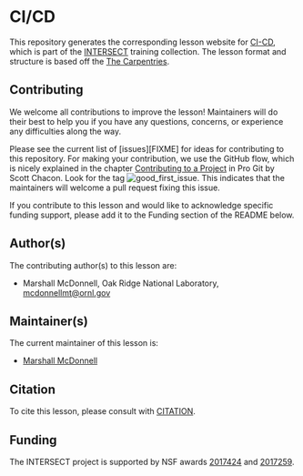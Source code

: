 # CI/CD

This repository generates the corresponding lesson website for [CI-CD](https://intersect-training.org/CI-CD), which is part of the [INTERSECT](https://intersect-training.org) training collection.
The lesson format and structure is based off the [The Carpentries](https://carpentries.org/).

## Contributing

We welcome all contributions to improve the lesson! Maintainers will do their best to help you if you have any
questions, concerns, or experience any difficulties along the way.

Please see the current list of [issues][FIXME] for ideas for contributing to this
repository. For making your contribution, we use the GitHub flow, which is
nicely explained in the chapter [Contributing to a Project](http://git-scm.com/book/en/v2/GitHub-Contributing-to-a-Project) in Pro Git
by Scott Chacon.
Look for the tag ![good_first_issue](https://img.shields.io/badge/-good%20first%20issue-gold.svg). 
This indicates that the maintainers will welcome a pull request fixing this issue.  

If you contribute to this lesson and would like to acknowledge specific funding support, please add it to the Funding section of the README below.

## Author(s)

The contributing author(s) to this lesson are:

* Marshall McDonnell, Oak Ridge National Laboratory, mcdonnellmt@ornl.gov


## Maintainer(s)

The current maintainer of this lesson is:
* [Marshall McDonnell](https://github.com/marshallmcdonnell)


## Citation

To cite this lesson, please consult with [CITATION](CITATION).

## Funding

The INTERSECT project is supported by NSF awards [2017424](https://www.nsf.gov/awardsearch/showAward?AWD_ID=2017424) and [2017259](https://www.nsf.gov/awardsearch/showAward?AWD_ID=2017259).
